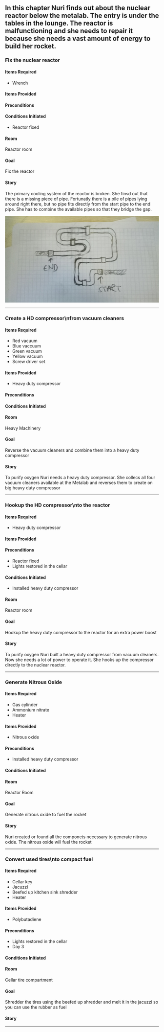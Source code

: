 ## In this chapter Nuri finds out about the nuclear reactor below the metalab. The entry is under the tables in the lounge. The reactor is malfunctioning and she needs to repair it because she needs a vast amount of energy to build her rocket.

### Fix the nuclear reactor
#### Items Required
* Wrench

#### Items Provided

#### Preconditions

#### Conditions Initiated
* Reactor fixed

#### Room
Reactor room

#### Goal
Fix the reactor

#### Story
The primary cooling system of the reactor is broken. She finsd out that there is a missing piece of pipe. Fortunatly there is a pile of pipes lying around right there, but no pipe fits directly from the start pipe to the end pipe. She has to combine the available pipes so that they bridge the gap.

![the pipe riddle](https://raw.githubusercontent.com/Metalab/More-Than-A-Rocket-Silo/master/chapters/img/fix_the_nuclear_reactor.jpg)

------------------

### Create a HD compressor\nfrom vacuum cleaners 
#### Items Required
* Red vacuum
* Blue vaccuum
* Green vacuum
* Yellow vacuum
* Screw driver set

#### Items Provided
* Heavy duty compressor

#### Preconditions

#### Conditions Initiated

#### Room
Heavy Machinery

#### Goal
Reverse the vacuum cleaners and combine them into a heavy duty compressor

#### Story
To purify oxygen Nuri needs a heavy duty compressor. She collecs all four vacuum cleaners available at the Metalab and reverses them to create on big heavy duty compressor

------------------


### Hookup the HD compressor\nto the reactor
#### Items Required
* Heavy duty compressor

#### Items Provided


#### Preconditions
* Reactor fixed
* Lights restored in the cellar

#### Conditions Initiated
* Installed heavy duty compressor 

#### Room
Reactor room

#### Goal
Hookup the heavy duty compressor to the reactor for an extra power boost

#### Story
To purify oxygen Nuri built a heavy duty compressor from vacuum cleaners. Now she needs a lot of power to operate it. She hooks up the compressor directly to the nuclear reactor.

------------------

### Generate Nitrous Oxide
#### Items Required
* Gas cylinder
* Ammonium nitrate
* Heater

#### Items Provided
* Nitrous oxide

#### Preconditions
* Installed heavy duty compressor 

#### Conditions Initiated

#### Room
Reactor Room

#### Goal
Generate nitrous oxide to fuel the rocket

#### Story
Nuri created or found all the componets necessary to generate nitrous oxide. The nitrous oxide will fuel the rocket

------------------

### Convert used tires\nto compact fuel
#### Items Required
* Cellar key
* Jacuzzi
* Beefed up kitchen sink shredder
* Heater

#### Items Provided
* Polybutadiene

#### Preconditions
* Lights restored in the cellar
* Day 3

#### Conditions Initiated

#### Room
Cellar tire compartment

#### Goal
Shredder the tires using the beefed up shredder and melt it in the jacuzzi so you can use the rubber as fuel

#### Story

------------------
